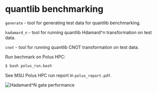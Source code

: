 quantlib benchmarking
=====================

`generate` - tool for generating test data for quantlib benchmarking.

`hadamard_n` - tool for running quantlib Hdamard^n transformation on test data.

`cnot` - tool for running quantlib CNOT transformation on test data.

Run bechmark on Polus HPC:
```bash
$ bash polus_run.bash
```

See MSU Polus HPC run report in `polus_report.pdf`.

![Hadamard^N gate performance](https://github.com/Zherdev/quantum/blob/master/quantlib/benchmarking/hadamard_n.png)

